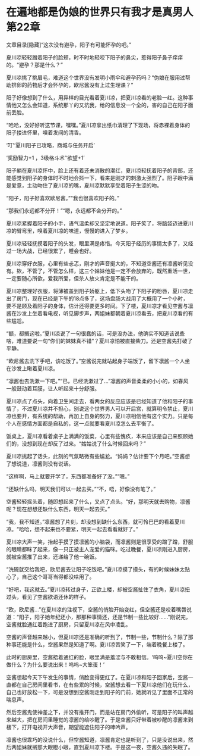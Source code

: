 # 在遍地都是伪娘的世界只有我才是真男人  第22章

文章目录[隐藏]“这次没有避孕，阳子有可能怀孕的吧。”

夏川凉轻轻蹭着阳子的脸颊，时不时地轻咬下阳子的鼻尖，惹得阳子鼻子痒痒的。“避孕？那是什么？”

夏川凉挑了挑眉毛，难道这个世界没有发明小雨伞和避孕药吗？“伪娘在服用过帮助排卵的药物后才会怀孕的，欧尼酱没有上过生理课？”

阳子好像想到了什么，用异样的目光看着夏川凉，把夏川凉看的老脸一红。这种事情他又怎么会知道，系统那丫的又坑我，给的信息没一个全的，害的自己在阳子面前丢脸。

“哈哈，没好好听这节课，嘿嘿。”夏川凉拿出纸巾清理了下现场，将赤裸着身体的阳子搂进怀里，嗅着发间的清香。

‘叮’‘夏川阳子已攻略，商城与任务开启’

‘奖励智力+1 ，3级格斗术’‘欲望+1’

阳子躺在夏川凉怀中，脸上还有着还未消散的潮红，夏川凉轻抚着阳子的背部，还能感觉到阳子的身体时不时地会抖一下，看来是刚才的刺激太强烈了。阳子眼中满是爱意，主动吻住了夏川凉的嘴，夏川凉默默享受着阳子生涩的吻。

“阳子，阳子好喜欢欧尼酱。”“我也很喜欢阳子的。”

“那我们永远都不分开！”“嗯，永远都不会分开的。”

夏川凉紧握着阳子的小手，语气温柔却又坚定地说道。阳子笑了，将脑袋迈进夏川凉的臂弯里，嗅着夏川凉的味道，慢慢的进入了梦乡。

夏川凉轻轻抚摸着阳子的头发，眼里满是疼惜。今天阳子经历的事情太多了，又经过一场大战，已经很累了，睡会也好。

夏川凉穿好衣服，心里有些忐忑，刚才的声音挺大的，不知道空酱还有凛酱听见没有。欸，不管了，不管怎么样，这三个妹妹他是一定不会放弃的，既然重活一世，一定要随心所欲，爱我所爱，但杀人放火肯定是不能干的。

夏川凉整理好衣服，将薄被盖到阳子娇躯上，低下头吻了下阳子的粉唇，夏川凉走出了房门，现在已经是下午的18点多了，这场盘肠大战用了大概用了一个小时，要不是顾及着阳子的身体，估计还得要更多时间。下了楼，夏川凉才看见空酱与凛酱在沙发上坐着看电视，听见脚步声，两姐妹都朝着夏川凉看去，把夏川凉看的有些尴尬。

“额，都搁这啦。”夏川凉说了一句很蠢的话，可是没办法，他确实不知道该说些啥，难道要说一句“你们的妹妹真不错”？夏川凉怕被直接柴刀。还是空酱先打破了平静。

“欧尼酱去洗下手吧，该吃饭了。”空酱说完就站起身子端饭了，留下凛酱一个人坐在沙发上瞅着夏川凉。

“凛酱也去洗漱一下吧。”“已，已经洗漱过了…”凛酱的声音柔柔的小小的，如春风一般鼓动着耳膜，让人听起来十分舒服。

夏川凉点了点头，向着卫生间走去，看两女的反应应该是已经知道了他和阳子的事情了，不过夏川凉并不担心，别说这个世界男人可以开后宫，就算明令禁止，夏川凉也要开，有系统的帮助，再加上自身的努力，夏川凉相信他有这个实力。只是每个人在感情方面都是自私的，这一点就要看夏川凉怎么去平衡了。

饭桌上，夏川凉看着桌子上满满的饭菜，心里有些愧疚，本来应该是自己来照顾她们的，没想到现在却反了过来。“姑姑说了什么时候回来吗？”

夏川凉挑起了话头，此刻的气氛略微有些尴尬。“妈妈？估计要下个月吧。”空酱想了想说道，凛酱则没有说话。

“这样啊，马上就要开学了，东西都准备好了没。”“嗯。”

“还缺什么吗，明天我们可以一起去买。”“不，唔，好像没有笔了。”

空酱轻轻摇头着，随即想起来了什么，又点了点头。“好，那明天就去购物，凛酱呢？现在想想还缺什么东西，明天一起去买。”

“我，我不知道。”凛酱想了片刻，却没想到缺什么东西，就可怜巴巴的看着夏川凉。“哈哈，想不起来也不要紧，明天一起去看看就好了。”

夏川凉大声一笑，抬起手摸了摸凛酱的小脑袋，而凛酱则是很享受的蹭了蹭，舒服的眼睛都眯了起来，像一只正被主人宠爱的猫咪。吃过晚餐，夏川凉刚进入厨房，就被空酱推了出来，还递给了他一碗饭。

“洗碗就交给我吧，欧尼酱去让阳子吃饭吧。”夏川凉摸了摸头，有的时候妹妹太贴心了，自己这个哥哥当得都没啥用了。

“好吧，我这就去。”夏川凉转过身子，正欲上楼，却被空酱扯住了衣角，夏川凉扭过头，看见了空酱欲语还休的样子。

“欧，欧尼酱…”在夏川凉的注视下，空酱的俏脸开始变红，但空酱还是咬着嘴唇说道：“阳子，阳子她年纪还小，那那种事情还，还是节制一些比较好……”刚说完，空酱就脸通红着跑进了厨房，只留夏川凉在风中凌乱。

空酱的声音越来越小，但夏川凉还是准确的听到了，节制一些，节制什么？除了那种事还能是什么，空酱果然是知道了啊。夏川凉苦笑了一下，端着晚餐上楼了。

此时的厨房里，空酱捂着通红的脸，眼里满是羞涩与不敢相信。‘呜呜~夏川空你在做什么？为什么要说出来！呜呜~大笨蛋！’

空酱想起今天下午发生的事情，俏脸变得更红了。在夏川凉和阳子回家后，空酱一直都在自己房间里看书，在有些累的时候，空酱想去看一下夏川凉他们在玩什么，自己也好放松一下，可是没想到空酱刚走到阳子的门前，她就听见了里面不正常的喘息声。

然后空酱鬼使神差之下，并没有推开门，而是站在房门外偷听，可是阳子的叫声越来越大，把在房间里睡觉的凛酱的给吵醒了。于是空酱只好带着被吵醒的凛酱来到楼下，打开电视开大声音，期望能遮住阳子的呻吟声。

凛酱也很乖巧的没说什么，但空酱知道，凛酱肯定也是听到了，只是没说出来，然后两姐妹就搁那大眼瞪小眼，直到夏川凉下楼。于是这一夜，空酱久违的失眠了。

